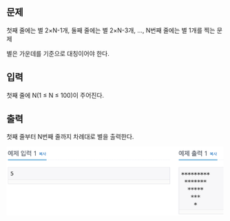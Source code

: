 ## 문제
첫째 줄에는 별 2×N-1개, 둘째 줄에는 별 2×N-3개, ..., N번째 줄에는 별 1개를 찍는 문제

별은 가운데를 기준으로 대칭이어야 한다.

## 입력
첫째 줄에 N(1 ≤ N ≤ 100)이 주어진다.

## 출력
첫째 줄부터 N번째 줄까지 차례대로 별을 출력한다.

![example img](example_img.png)